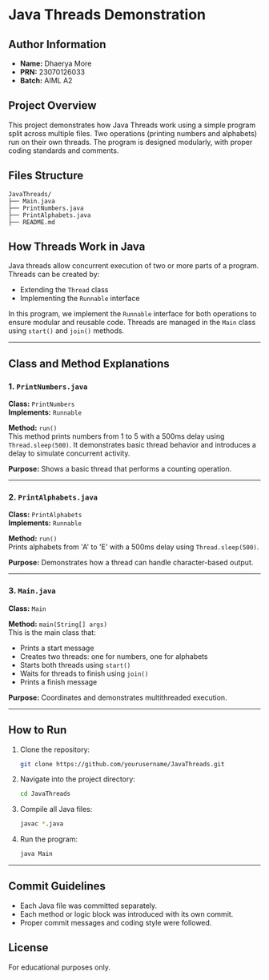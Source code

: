 # Java Threads Demonstration

## Author Information
- **Name:** Dhaerya More
- **PRN:** 23070126033
- **Batch:** AIML A2

## Project Overview
This project demonstrates how Java Threads work using a simple program split across multiple files. Two operations (printing numbers and alphabets) run on their own threads. The program is designed modularly, with proper coding standards and comments.

## Files Structure

```
JavaThreads/
├── Main.java
├── PrintNumbers.java
├── PrintAlphabets.java
├── README.md
```

## How Threads Work in Java

Java threads allow concurrent execution of two or more parts of a program. Threads can be created by:
- Extending the `Thread` class
- Implementing the `Runnable` interface

In this program, we implement the `Runnable` interface for both operations to ensure modular and reusable code. Threads are managed in the `Main` class using `start()` and `join()` methods.

---

## Class and Method Explanations

### 1. `PrintNumbers.java`

**Class:** `PrintNumbers`  
**Implements:** `Runnable`

**Method:** `run()`  
This method prints numbers from 1 to 5 with a 500ms delay using `Thread.sleep(500)`. It demonstrates basic thread behavior and introduces a delay to simulate concurrent activity.

**Purpose:** Shows a basic thread that performs a counting operation.

---

### 2. `PrintAlphabets.java`

**Class:** `PrintAlphabets`  
**Implements:** `Runnable`

**Method:** `run()`  
Prints alphabets from 'A' to 'E' with a 500ms delay using `Thread.sleep(500)`.

**Purpose:** Demonstrates how a thread can handle character-based output.

---

### 3. `Main.java`

**Class:** `Main`

**Method:** `main(String[] args)`  
This is the main class that:
- Prints a start message
- Creates two threads: one for numbers, one for alphabets
- Starts both threads using `start()`
- Waits for threads to finish using `join()`
- Prints a finish message

**Purpose:** Coordinates and demonstrates multithreaded execution.

---

## How to Run

1. Clone the repository:
   ```bash
   git clone https://github.com/yourusername/JavaThreads.git
   ```

2. Navigate into the project directory:
   ```bash
   cd JavaThreads
   ```

3. Compile all Java files:
   ```bash
   javac *.java
   ```

4. Run the program:
   ```bash
   java Main
   ```

---

## Commit Guidelines

- Each Java file was committed separately.
- Each method or logic block was introduced with its own commit.
- Proper commit messages and coding style were followed.

## License
For educational purposes only.
